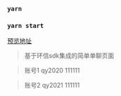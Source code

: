 
### `yarn`


### `yarn start`

[预览地址](https://q1019736727.github.io/react-IM/build/#/signin)

>基于环信sdk集成的简单单聊页面

>账号1
>qy2020 111111

>账号2
>qy2021 111111

